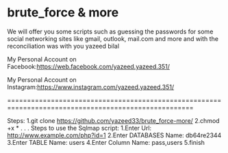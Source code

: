 # brute_force & more

We will offer you some scripts such as guessing the passwords for some social networking sites like gmail, outlook, mail.com and more and with the reconciliation was with you yazeed bilal

My Personal Account on Facebook:https://web.facebook.com/yazeed.yazeed.351/

My Personal Account on Instagram:https://www.instagram.com/yazeed.yazeed.351/

=====================================================================================================

Steps:
1.git clone https://github.com/yazeed33/brute_force-more/
2.chmod +x *
.
.
.
Steps to use the Sqlmap script:
1.Enter Url: http://www.example.com/php?id=1
2.Enter DATABASES Name: db64re2344
3.Enter TABLE Name: users
4.Enter Column Name: pass,users
5.finish
